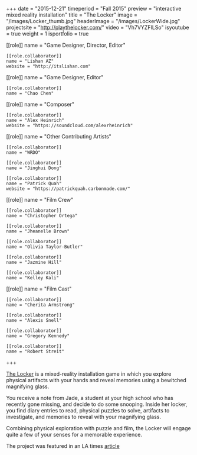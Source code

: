+++
date = "2015-12-21"
timeperiod = "Fall 2015"
preview = "interactive mixed reality installation"
title = "The Locker"
image = "/images/Locker_thumb.jpg"
headerImage = "/images/LockerWide.jpg"
projectsite = "http://playthelocker.com/"
video = "Vh7VYZFILSo"
isyoutube = true
weight = 1
isportfolio = true

[[role]]
	name = "Game Designer, Director, Editor"

	[[role.collaborator]]
	name = "Lishan AZ"
	website = "http://itslishan.com"

[[role]]
	name = "Game Designer, Editor"

	[[role.collaborator]]
	name = "Chao Chen"

[[role]]
	name = "Composer"

	[[role.collaborator]]
	name = "Alex Heinrich"
	website = "https://soundcloud.com/alexrheinrich"

[[role]]
	name = "Other Contributing Artists"

	[[role.collaborator]]
	name = "WRDÖ"

	[[role.collaborator]]
	name = "Jinghui Dong"

	[[role.collaborator]]
	name = "Patrick Quah"
	website = "https://patrickquah.carbonmade.com/"

[[role]]
	name = "Film Crew"

	[[role.collaborator]]
	name = "Christopher Ortega"

	[[role.collaborator]]
	name = "Jheanelle Brown"

	[[role.collaborator]]
	name = "Olivia Taylor-Butler"

	[[role.collaborator]]
	name = "Jazmine Hill"

	[[role.collaborator]]
	name = "Kelley Kali"

[[role]]
	name = "Film Cast"

	[[role.collaborator]]
	name = "Cherita Armstrong"

	[[role.collaborator]]
	name = "Alexis Snell"

	[[role.collaborator]]
	name = "Gregory Kennedy"

	[[role.collaborator]]
	name = "Robert Streit"

+++

<a href = "http://playthelocker.com/" target = "_blank">The Locker</a> is a mixed-reality installation game in which you explore physical artifacts with your hands and reveal memories using a bewitched magnifying glass.

You receive a note from Jade, a student at your high school who has recently gone missing, and decide to do some snooping. Inside her locker, you find diary entries to read, physical puzzles to solve, artifacts to investigate, and memories to reveal with your magnifying glass.

Combining physical exploration with puzzle and film, the Locker will engage quite a few of your senses for a memorable experience.

The project was featured in an LA times [article](http://www.latimes.com/entertainment/herocomplex/la-et-hc-usc-women-video-game-design-program-20160124-htmlstory.html)



